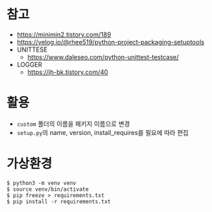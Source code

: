 # 참고
* https://minimin2.tistory.com/189
* https://velog.io/@rhee519/python-project-packaging-setuptools
* UNITTESE
    - https://www.daleseo.com/python-unittest-testcase/
* LOGGER
    - https://jh-bk.tistory.com/40
# 활용
* `custom` 폴더의 이름을 패키지 이름으로 변경
* `setup.py`의 name, version, install_requires를 필요에 따라 편집

# 가상환경
```shell
$ python3 -m venv venv
$ source venv/bin/activate
$ pip freeze > requirements.txt
$ pip install -r requirements.txt
```